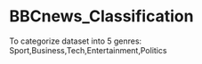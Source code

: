 # BBCnews_Classification
 To categorize dataset into 5 genres: Sport,Business,Tech,Entertainment,Politics
